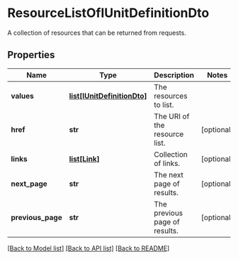# ResourceListOfIUnitDefinitionDto

A collection of resources that can be returned from requests.

## Properties
Name | Type | Description | Notes
------------ | ------------- | ------------- | -------------
**values** | [**list[IUnitDefinitionDto]**](IUnitDefinitionDto.md) | The resources to list. | 
**href** | **str** | The URI of the resource list. | [optional] 
**links** | [**list[Link]**](Link.md) | Collection of links. | [optional] 
**next_page** | **str** | The next page of results. | [optional] 
**previous_page** | **str** | The previous page of results. | [optional] 

[[Back to Model list]](../README.md#documentation-for-models) [[Back to API list]](../README.md#documentation-for-api-endpoints) [[Back to README]](../README.md)


